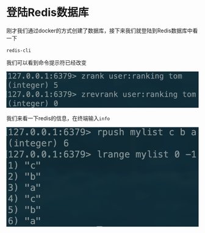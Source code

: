 # 登陆Redis数据库

刚才我们通过docker的方式创建了数据库，接下来我们就登陆到Redis数据库中看一下

```text
redis-cli
```

我们可以看到命令提示符已经改变

![](.gitbook/assets/image%20%2810%29.png)

我们来看一下redis的信息，在终端输入`info`

![](.gitbook/assets/image%20%2828%29.png)

